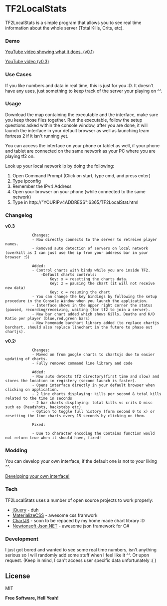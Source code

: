 # TF2LocalStats

TF2LocalStats is a simple program that allows you to see real time information about the whole server (Total Kills, Crits, etc). 

### Demo
[YouTube video showing what it does. (v0.1)](https://www.youtube.com/watch?v=NzCfrH6TdLs)

[YouTube video (v0.3)](https://youtu.be/MYEpSDlQrg4)

### Use Cases
If you like numbers and data in real time, this is just for you :D. It doesn't have any uses, just something to keep track of the server your playing on ^^. 

### Usage
Download the map containing the executable and the interface, make sure you keep those files together. Run the executable, follow the setup questions asked within the console window, after you are done, it will launch the interface in your default browser as well as launching team fortress 2 if it  isn't running yet. 

You can access the interface on your phone or tablet as well, if your phone and tablet are connected on the same network as your PC where you are playing tf2 on.

Look up your local network ip by doing the following: 
 
1. Open Command Prompt (Click on start, type cmd, and press enter)
2. Type ipconfig
3. Remember the IPv4 Address
4. Open your browser on your phone (while connected to the same network)
5. Type in http://"YOURIPv4ADDRESS":6365/TF2LocalStat.html
 

### Changelog
**v0.3**

				Changes:
				- Now directly connects to the server to retreive player names.
				- Removed auto detection of servers on local network (overkill as I can just use the ip from your address bar in your browser :S)
				
				Added:
				- Control charts with binds while you are inside TF2.
					-Default charts controls:
						Key: x = resetting the charts data.
						Key: z = pausing the chart (it will not receive new data)
						Key: c = resuming the chart
				- You can change the key bindings by following the setup procedure in the Console Window when you launch the application.
				- Interface shows in the upper right corner the status (paused, recording/receiving, waiting (for tf2 to join a server).
				- New bar chart added which shows Kills, Deaths and K/D Ratio per player (blue,red,green bars)
				- New homemade barchart library added (to replace chartjs barchart, should also replace linechart in the future to phase out chartjs).

**v0.2:**

				Changes:
				- Moved on from google charts to chartsjs due to easier updating of charts.
				- Fully removed command line library and code

				Added:
				- Now auto detects tf2 directory(first time and slow) and stores the location in registery (second launch is faster).
				- Opens interface directly in your default browser when clicking on application.
				- 2 line charts displaying: kills per second & total kills related to the time in seconds
				- 2 bar charts displaying: total kills vs crits & misc such as (headshots, backstabs etc)
				- Option to toggle full history (form second 0 to x) or resetting the line charts every 15 seconds by clicking on them.

				Fixed:

				- Due to character encoding the Contains function would not return true when it should have, fixed!

### Modding

You can develop your own interface, if the default one is not to your liking ^^.

[Developing your own interface!](https://github.com/EldinZenderink/TF2LocalStats/wiki/Developing-your-own-interface!)

### Tech

TF2LocalStats uses a number of open source projects to work properly:

* [jQuery](https://jquery.com/) - duh
* [MaterializeCSS](http://materializecss.com/) - awesome css framwork
* [ChartJS](http://www.chartjs.org/) - soon to be repaced by my home made chart library :D
* [Newtonsoft Json.NET](http://www.newtonsoft.com/json) - awesome json framework for C#

### Development
I just got bored and wanted to see some real time numbers, isn't anything serious so I will randomly add some stuff when I feel like it ^^. Or upon request. (Keep in mind, I can't access user specific data unfortunately :( )

License
----

MIT


**Free Software, Hell Yeah!**
